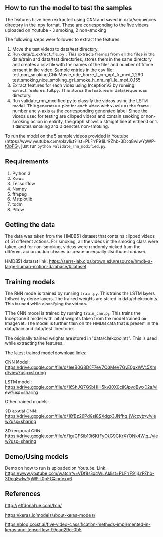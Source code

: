 ## How to run the model to test the samples

The features have been extracted using CNN and saved in data/sequences directory in the .npy format.
These are corresponding to the five videos uploaded on Youtube - 3 smoking, 2 non-smoking

The following steps were followed to extract the features:
1. Move the test videos to data/test directory.
1. Run data/2_extract_file.py : This extracts frames from all the files in the data/train and data/test directories, stores them in the same directory and creates a csv file with the names of the files and number of frame present in the video.
Sample entries in the csv file:
test,non_smoking,ChikiMovie_ride_horse_f_cm_np1_fr_med_1,290
test,smoking,nice_smoking_girl_smoke_h_nm_np1_le_med_0,155
1. Extract features for each video using InceptionV3 by running extract_features_full.py. This stores the features in data/sequences directory.
1. Run validate_rnn_modified.py to classify the videos using the LSTM model. This generates a plot for each video with x-axis as the frame number and y-axis as the corresponding generated label. Since the videos used for testing are clipped videos and contain smoking or non-smoking action in entirity, the graph shows a straight line at either 0 or 1. 1 denotes smoking and 0 denotes non-smoking.

To run the model on the 5 sample videos provided in Youtube (https://www.youtube.com/playlist?list=PLFrrF91jLrRZhb-3Dcq8wIwYgWP-t0pFG), just run `python validate_rnn_modified.py`.

## Requirements

1.	Python 3
1.	Keras
1.	Tensorflow
1.	Numpy
1.	ffmpeg
1.	Matplotlib
1.	tqdm
1.	Pillow


## Getting the data

The data was taken from the HMDB51 dataset that contains clipped videos of 51 different actions.
For smoking, all the videos in the smoking class were taken, and for non-smoking, videos were randomly picked from the different action action classes to create an equally distributed dataset.

HMDB51 dataset link: https://serre-lab.clps.brown.edu/resource/hmdb-a-large-human-motion-database/#dataset

## Training models

The RNN model is trained by running `train.py`. This trains the LSTM layers follwed by dense layers. 
The trained weights are stored in data/chekcpoints. This is used while classifying the videos.

TThe CNN model is trained by running `train_cnn.py`. This trains the InceptionV3 model with initial weights taken from the model trained on ImageNet. The model is further train on the HMDB data that is present in the data/train and data/test directories.

The originally trained weights are stored in "data/chekcpoints". This is used while extracting the features.

The latest trained model download links:

CNN Model: https://drive.google.com/file/d/1eeB0G8D6F7eV7OGMeV7GvE0gxWVc5Xmd/view?usp=sharing

LSTM model: https://drive.google.com/file/d/16ShJQ7G9bHIH5kv30X0ciKJpvdBwxC2a/view?usp=sharing

Other trained models:

3D spatial CNN: https://drive.google.com/file/d/18fBz26PdGsl8SXdgp3JNfhq_jWccybyy/view?usp=sharing

3D temporal CNN: https://drive.google.com/file/d/1gaCFSib10t6KfFyOkG9CKrXYONk4Wtq_/view?usp=sharing


## Demo/Using models

Demo on how to run is uploaded on Youtube.
Link: https://www.youtube.com/watch?v=VDf8s8x4WLA&list=PLFrrF91jLrRZhb-3Dcq8wIwYgWP-t0pFG&index=6

## References
http://jeffdonahue.com/lrcn/

https://keras.io/models/about-keras-models/

https://blog.coast.ai/five-video-classification-methods-implemented-in-keras-and-tensorflow-99cad29cc0b5



